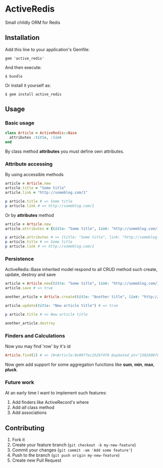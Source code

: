 # ActiveRedis

Small childly ORM for Redis

## Installation

Add this line to your application's Gemfile:

    gem 'active_redis'

And then execute:

    $ bundle

Or install it yourself as:

    $ gem install active_redis

## Usage

### Basic usage

```ruby
class Article < ActiveRedis::Base
  attributes :title, :link
end
```

By class method __attributes__ you must define own attributes.

### Attribute accessing

By using accessible methods

```ruby
article = Article.new
article.title = "Some title"
article.link = "http://someblog.com/1"

p article.title # => Some title
p article.link # => http://someblog.com/1
```

Or by __attributes__ method

```ruby
article = Article.new
article.attributes = {title: "Some title", link: "http://someblog.com/1"}

p article.attributes # => {title: "Some title", link: "http://someblog.com/1"}
p article.title # => Some title
p article.link # => http://someblog.com/1
```

### Persistence

ActiveRedis::Base inherited model respond to all CRUD method such create, update, destroy and save

```ruby
article = Article.new(title: "Some title", link: "http://someblog.com/1")
article.save # => true

another_article = Article.create(title: "Another title", link: "http://someblog.com/2") # => true

article.update(title: "New article title") # => true

p article.title # => New article title

another_article.destroy
```

### Finders and Calculations

Now you may find 'row' by it's id

```ruby
Article.find(1) # => [#<Article:0x007fec2526f4f8 @updated_at="1382608780", @link="http://someblog.com/1", @id="1", @title="Some title", @created_at="1382608780">]
```

Now gem add support for some aggregation functions like __sum__, __min__, __max__, __pluck__.

### Future work

At an early time I want to implement such features:
1. Add finders like ActiveRecord's where
2. Add _all_ class method
3. Add associations

## Contributing

1. Fork it
2. Create your feature branch (`git checkout -b my-new-feature`)
3. Commit your changes (`git commit -am 'Add some feature'`)
4. Push to the branch (`git push origin my-new-feature`)
5. Create new Pull Request
